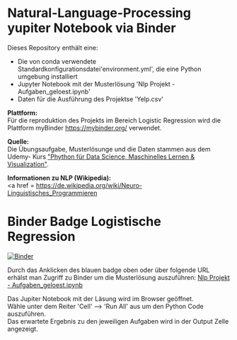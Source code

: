 # Natural-Language-Processing yupiter Notebook via Binder

Dieses Repository enthält eine:
<ul>
  <li> Die von conda verwendete Standardkonfigurationsdatei'environment.yml', die eine Python umgebung installiert</li>
  <li> Jupyter Notebook mit der Musterlösung  'Nlp Projekt - Aufgaben_geloest.ipynb'</li>
  <li> Daten für die Ausführung des Projektse 'Yelp.csv' </li>
 </ul>
 
<b>Plattform:</b>\
Für die reproduktion des Projekts im Bereich Logistic Regression wird die Plattform myBinder <a href = "https://mybinder.org">https://mybinder.org/</a> verwendet.
 
 <b>Quelle:</b>\
Die Übungsaufgabe, Musterlösunge und die Daten stammen aus dem Udemy- Kurs <a href = "https://www.udemy.com/course/python-data-science-machine-learning/learn/lecture/7758164#overview">"Phython für Data Science, Maschinelles Lernen & Visualization"</a>.
  
<b>Informationen zu NLP (Wikipedia):</b>\
<a href = https://de.wikipedia.org/wiki/Neuro-Linguistisches_Programmieren </a>

# Binder Badge Logistische Regression 

[![Binder](https://mybinder.org/badge_logo.svg)](https://mybinder.org/v2/gh/katjanein91/Natural-Language-Processing/master?filepath=Nlp%20Projekt%20-%20Aufgaben_geloest.ipynb)

Durch das Anklicken des blauen badge oben oder über folgende URL erhälst man Zugriff zu Binder um die Musterlösung auszuführen:
<a href = "https://mybinder.org/badge_logo.svg)](https://mybinder.org/v2/gh/katjanein91/Natural-Language-Processing/master?filepath=Nlp%20Projekt%20-%20Aufgaben_geloest.ipynb"> Nlp Projekt - Aufgaben_geloest.ipynb  </a>

Das Jupiter Notebook mit der Läsung wird im Browser geöffnet.\
Wähle unter dem Reiter 'Cell' --> 'Run All' aus um den Python Code auszuführen.\
Das erwartete Ergebnis zu den jeweiligen Aufgaben wird in der Output Zelle angezeigt. 

